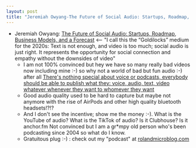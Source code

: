 ```yaml
---
layout: post
title: "Jeremiah Owyang-The Future of Social Audio: Startups, Roadmap, Business Models, and a Forecast <- will audio rival video by the end of 2020s? I don't think so but I'd love to be proven wrong since the human voice is amazing "
---
```

* Jeremiah Owyang: [The Future of Social Audio: Startups, Roadmap, Business Models, and a Forecast](https://web-strategist.com/blog/2021/01/30/the-future-of-social-audio-startups-roadmap-business-models-and-a-forecast/) <-- "I call this the “Goldilocks” medium for the 2020s: Text is not enough, and video is too much; social audio is just right. It represents the opportunity for social connection and empathy without the downsides of video" 
  * I am not 100% convinced but hey we have so many really  bad videos now including mine :-) so why not a world of bad but fun audio :-) after all [There's nothing special about voice or podcasts, everybody should be able to publish what they: voice, audio, text, video whatever whenever they want to whomever they want](http://rolandtanglao.com/2019/03/16/p1-voice-is-just-a-content-type-everybody-should-publish-what-they-want-video-audio-text-whatever-to-whoever-they-want/)
  * Good audio quality used to be hard to capture but maybe not anymore with the rise of AirPods and other high quality bluetooth headsets!?!?
  * And I don't see the incentive; show me the money :-). What is the YouTube of audio? What is the TikTok of audio? Is it Clubhouse? Is it anchor.fm Not convinced but I am a gr*mpy old person who's been podcasting since 2004 so what do I know. 
  * Gratuitous plug :-) : check out my "podcast" at [rolandmicroblog.com](https://www.rolandmicroblog.com/)